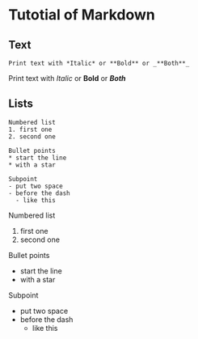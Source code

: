 # Tutotial of Markdown

## Text

```
Print text with *Italic* or **Bold** or _**Both**_
```
Print text with *Italic* or **Bold** or _**Both**_

## Lists
```
Numbered list
1. first one
2. second one

Bullet points
* start the line
* with a star

Subpoint
- put two space
- before the dash
  - like this
```

Numbered list
1. first one
2. second one

Bullet points
* start the line
* with a star

Subpoint
- put two space
- before the dash
  - like this
